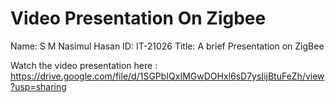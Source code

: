 # Video Presentation On Zigbee

Name: S M Nasimul Hasan
ID: IT-21026
Title: A brief Presentation on ZigBee

Watch the video presentation here : https://drive.google.com/file/d/1SGPbIQxIMGwDOHxl6sD7ysIijBtuFeZh/view?usp=sharing


